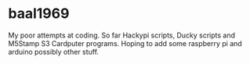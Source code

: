 # baal1969
My poor attempts at coding.
So far Hackypi scripts, Ducky scripts and M5Stamp S3 Cardputer programs.  Hoping to add some raspberry pi and arduino possibly other stuff.
